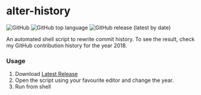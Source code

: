 # alter-history

![GitHub](https://img.shields.io/github/license/pagalprogrammer/alter-history) ![GitHub top language](https://img.shields.io/github/languages/top/pagalprogrammer/alter-history) ![GitHub release (latest by date)](https://img.shields.io/github/v/release/pagalprogrammer/alter-history)

An automated shell script to rewrite commit history. To see the result, check my GitHub contribution history for the year 2018. 

### Usage
1. Download [Latest Release](https://github.com/pagalprogrammer/alter-history/releases/download/1.0/alter.sh)
2. Open the script using your favourite editor and change the year.
3. Run from shell
